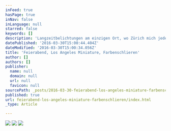 ```yaml
---
inFeed: true
hasPage: true
inNav: false
inLanguage: null
starred: false
keywords: []
description: 'Langzeitbelichtungen am einzigen Ort, wo Zürich mich jeden Tag etwas an LA erinnert'
datePublished: '2016-03-30T15:00:44.404Z'
dateModified: '2016-03-30T15:00:34.056Z'
title: 'Feierabend, Los Angeles Miniature, Farbenschlieren'
author: []
authors: []
publisher:
  name: null
  domain: null
  url: null
  favicon: null
sourcePath: _posts/2016-03-30-feierabend-los-angeles-miniature-farbenschlieren.md
published: true
url: feierabend-los-angeles-miniature-farbenschlieren/index.html
_type: Article

---
```

![](https://the-grid-user-content.s3-us-west-2.amazonaws.com/df8d2cd2-fede-4c2a-8ebe-d30ce25e6d54.jpg)
![](https://the-grid-user-content.s3-us-west-2.amazonaws.com/f01d7fe4-4db4-4b31-889b-ba4ecd9a2bc3.jpg)
![](https://the-grid-user-content.s3-us-west-2.amazonaws.com/980115e5-c384-45de-ab22-052fb2ed8e98.jpg)